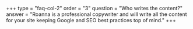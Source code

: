 +++
type = "faq-col-2"
order = "3"
question = "Who writes the content?"
answer = "Roanna is a professional copywriter and will write all the content for your site keeping Google and SEO best practices top of mind."
+++
